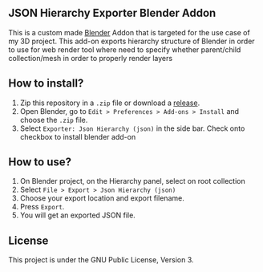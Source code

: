 JSON Hierarchy Exporter Blender Addon
---
This is a custom made [Blender](https://blender.org) Addon that is targeted for the use case of my 3D project.
This add-on exports hierarchy structure of Blender in order to use for web render tool where need to specify whether parent/child collection/mesh in order to properly render layers

How to install?
---
1. Zip this repository in a `.zip` file or download a [release](https://github.com/AnhHC/Blender-Json-hierarchy-export/releases).
2. Open Blender, go to `Edit > Preferences > Add-ons > Install` and choose the `.zip` file.
3. Select `Exporter: Json Hierarchy (json)` in the side bar. Check onto checkbox to install blender add-on
   
How to use?
---
1. On Blender project, on the Hierarchy panel, select on root collection
2. Select `File > Export > Json Hierarchy (json)`
3. Choose your export location and export filename.
4. Press `Export`.
5. You will get an exported JSON file.

License
---
This project is under the GNU Public License, Version 3.
